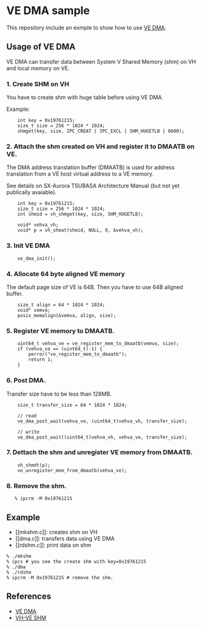 # VE DMA sample

This repository include an exmple to show how to use [VE
DMA](https://veos-sxarr-nec.github.io/libsysve/group__vedma.html).

## Usage of VE DMA

VE DMA can transfer data between System V Shared Memory (shm) on VH and local memory on VE.

### 1. Create SHM on VH

You have to create shm with huge table before using VE DMA.

Example:

```
    int key = 0x19761215;
    size_t size = 256 * 1024 * 1024;
    shmget(key, size, IPC_CREAT | IPC_EXCL | SHM_HUGETLB | 0600);
```


### 2. Attach the shm created on VH and register it to DMAATB on VE.

The DMA address translation buffer (DMAATB) is used for address translation from a VE
host virtual address to a VE memory. 

See details on SX-Aurora TSUBASA Architecture Manual (but not yet publically avaiable).

```
    int key = 0x19761215;
    size_t size = 256 * 1024 * 1024;
    int shmid = vh_shmget(key, size, SHM_HUGETLB);

    void* vehva_vh;
    void* p = vh_shmat(shmid, NULL, 0, &vehva_vh);
```

### 3. Init VE DMA

```
    ve_dma_init();
```

### 4. Allocate 64 byte aligned VE memory

The default page size of VE is 64B. Then you have to use 64B aligned buffer.

```
    size_t align = 64 * 1024 * 1024;
    void* vemva;
    posix_memalign(&vemva, align, size);
```

### 5. Register VE memory to DMAATB.

```
    uint64_t vehva_ve = ve_register_mem_to_dmaatb(vemva, size);
    if (vehva_ve == (uint64_t)-1) {
        perror("ve_register_mem_to_dmaatb");
        return 1;
    }
```

### 6. Post DMA.

Transfer size have to be less than 128MB.


```
    size_t transfer_size = 64 * 1024 * 1024;

    // read
    ve_dma_post_wait(vehva_ve, (uint64_t)vehva_vh, transfer_size);

    // write
    ve_dma_post_wait((uint64_t)vehva_vh, vehva_ve, transfer_size);
```

### 7. Dettach the shm and unregister VE memory from DMAATB.

```
    vh_shmdt(p);
    ve_unregister_mem_from_dmaatb(vehva_ve);
```

### 8. Remove the shm.

```
   % ipcrm -M 0x19761215
```

## Example

- [[mkshm.c]]: creates shm on VH
- [[dma.c]]: transfers data using VE DMA
- [[rdshm.c]]: print data on shm


```
% ./mkshm
% ipcs # you see the create shm with key=0x19761215
% ./dma
% ./rdshm
% ipcrm -M 0x19761215 # remove the shm.
```

## References

- [VE DMA](https://veos-sxarr-nec.github.io/libsysve/group__vedma.html)
- [VH-VE SHM](https://veos-sxarr-nec.github.io/libsysve/group__vhshm.html)
